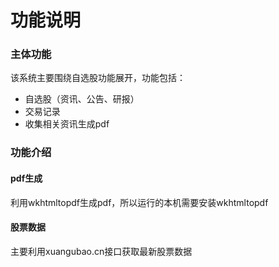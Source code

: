 # 功能说明
### 主体功能
该系统主要围绕自选股功能展开，功能包括：
+ 自选股（资讯、公告、研报）
+ 交易记录
+ 收集相关资讯生成pdf

### 功能介绍
#### pdf生成
利用wkhtmltopdf生成pdf，所以运行的本机需要安装wkhtmltopdf

#### 股票数据
主要利用xuangubao.cn接口获取最新股票数据

